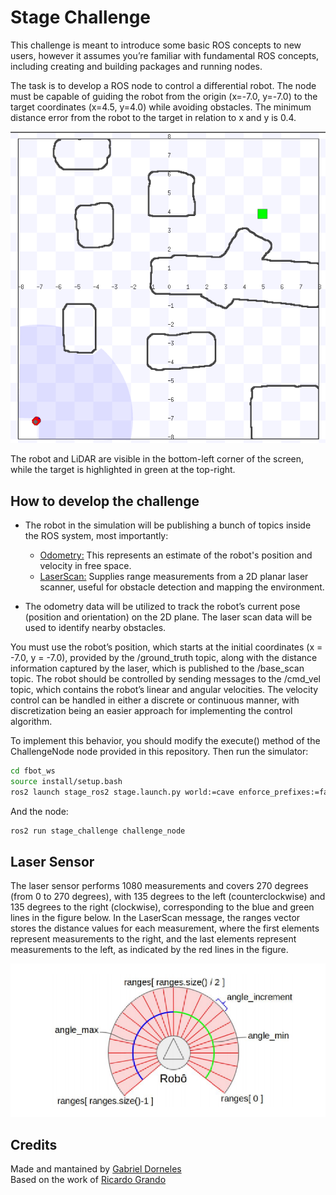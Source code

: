 # Stage Challenge

This challenge is meant to introduce some basic ROS concepts to new users, however it assumes you’re familiar with fundamental ROS concepts, including creating and building packages and running nodes.

The task is to develop a ROS node to control a differential robot. The node must be capable of guiding the robot from the origin (x=-7.0, y=-7.0) to the target coordinates (x=4.5, y=4.0) while avoiding obstacles. The minimum distance error from the robot to the target in relation to x and y is 0.4.

![stage simulator](image.png)

The robot and LiDAR are visible in the bottom-left corner of the screen, while the target is highlighted in green at the top-right.

## How to develop the challenge

- The robot in the simulation will be publishing a bunch of topics inside the ROS system, most importantly:

    - [Odometry:](https://docs.ros2.org/foxy/api/nav_msgs/msg/Odometry.html) This represents an estimate of the robot's position and velocity in free space.
    - [LaserScan:](https://docs.ros2.org/foxy/api/sensor_msgs/msg/LaserScan.html) Supplies range measurements from a 2D planar laser scanner, useful for obstacle detection and mapping the environment.

- The odometry data will be utilized to track the robot’s current pose (position and orientation) on the 2D plane. The laser scan data will be used to identify nearby obstacles.

You must use the robot’s position, which starts at the initial coordinates (x = -7.0, y = -7.0), provided by the /ground_truth topic, along with the distance information captured by the laser, which is published to the /base_scan topic. The robot should be controlled by sending messages to the /cmd_vel topic, which contains the robot’s linear and angular velocities. The velocity control can be handled in either a discrete or continuous manner, with discretization being an easier approach for implementing the control algorithm.

To implement this behavior, you should modify the execute() method of the ChallengeNode node provided in this repository. Then run the simulator:

```bash
cd fbot_ws
source install/setup.bash
ros2 launch stage_ros2 stage.launch.py world:=cave enforce_prefixes:=false one_tf_tree:=true
``` 

And the node:

```bash
ros2 run stage_challenge challenge_node
```


## Laser Sensor

The laser sensor performs 1080 measurements and covers 270 degrees (from 0 to 270 degrees), with 135 degrees to the left (counterclockwise) and 135 degrees to the right (clockwise), corresponding to the blue and green lines in the figure below. In the LaserScan message, the ranges vector stores the distance values for each measurement, where the first elements represent measurements to the right, and the last elements represent measurements to the left, as indicated by the red lines in the figure.

![Laser sensor](laserscan_image.png)

## Credits

Made and mantained by [Gabriel Dorneles](https://github.com/gadorneles) \
Based on the work of [Ricardo Grando](https://github.com/ricardoGrando)